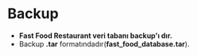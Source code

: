 # Backup
* **Fast Food Restaurant veri tabanı backup'ı dır.**
* Backup **.tar** formatındadır(**fast_food_database.tar**).
